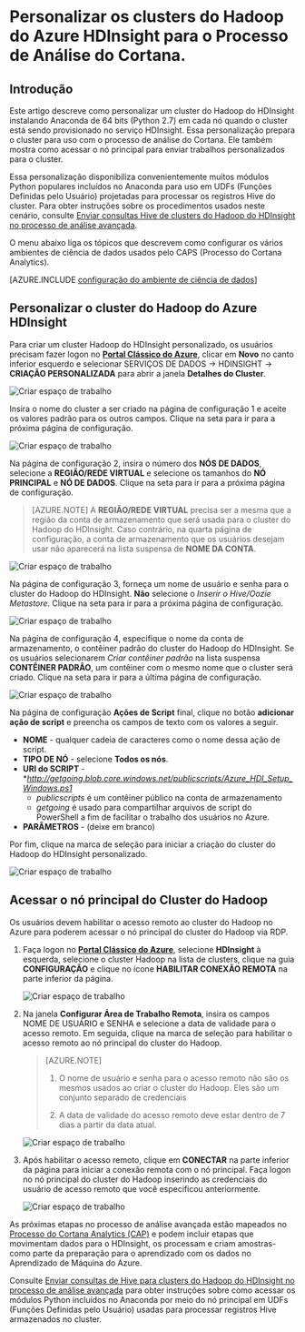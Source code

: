 <properties 
	pageTitle="Personalizar os clusters do Hadoop para o Processo de Análise do Cortana | Microsoft Azure" 
	description="Módulos de Python populares disponibilizados em clusters do Hadoop do Azure HDInsight personalizados."
	services="machine-learning" 
	documentationCenter="" 
	authors="hangzh-msft" 
	manager="paulettm" 
	editor="cgronlun"  />

<tags 
	ms.service="machine-learning" 
	ms.workload="data-services" 
	ms.tgt_pltfrm="na" 
	ms.devlang="na" 
	ms.topic="article" 
	ms.date="02/08/2016" 
	ms.author="hangzh;bradsev" />

# Personalizar os clusters do Hadoop do Azure HDInsight para o Processo de Análise do Cortana. 

## Introdução

Este artigo descreve como personalizar um cluster do Hadoop do HDInsight instalando Anaconda de 64 bits (Python 2.7) em cada nó quando o cluster está sendo provisionado no serviço HDInsight. Essa personalização prepara o cluster para uso com o processo de análise do Cortana. Ele também mostra como acessar o nó principal para enviar trabalhos personalizados para o cluster.

Essa personalização disponibiliza convenientemente muitos módulos Python populares incluídos no Anaconda para uso em UDFs (Funções Definidas pelo Usuário) projetadas para processar os registros Hive do cluster. Para obter instruções sobre os procedimentos usados neste cenário, consulte [Enviar consultas Hive de clusters do Hadoop do HDInsight no processo de análise avançada](machine-learning-data-science-hive-queries.md).

O menu abaixo liga os tópicos que descrevem como configurar os vários ambientes de ciência de dados usados pelo CAPS (Processo do Cortana Analytics).

[AZURE.INCLUDE [configuração do ambiente de ciência de dados](../../includes/cap-setup-environments.md)]


## <a name="customize"></a>Personalizar o cluster do Hadoop do Azure HDInsight

Para criar um cluster Hadoop do HDInsight personalizado, os usuários precisam fazer logon no [**Portal Clássico do Azure**](https://manage.windowsazure.com/), clicar em **Novo** no canto inferior esquerdo e selecionar SERVIÇOS DE DADOS -> HDINSIGHT -> **CRIAÇÃO PERSONALIZADA** para abrir a janela **Detalhes do Cluster**.

![Criar espaço de trabalho][1]

Insira o nome do cluster a ser criado na página de configuração 1 e aceite os valores padrão para os outros campos. Clique na seta para ir para a próxima página de configuração.

![Criar espaço de trabalho][2]

Na página de configuração 2, insira o número dos **NÓS DE DADOS**, selecione a **REGIÃO/REDE VIRTUAL** e selecione os tamanhos do **NÓ PRINCIPAL** e **NÓ DE DADOS**. Clique na seta para ir para a próxima página de configuração.

>[AZURE.NOTE] A **REGIÃO/REDE VIRTUAL** precisa ser a mesma que a região da conta de armazenamento que será usada para o cluster do Hadoop do HDInsight. Caso contrário, na quarta página de configuração, a conta de armazenamento que os usuários desejam usar não aparecerá na lista suspensa de **NOME DA CONTA**.

![Criar espaço de trabalho][3]

Na página de configuração 3, forneça um nome de usuário e senha para o cluster do Hadoop do HDInsight. **Não** selecione o _Inserir o Hive/Oozie Metastore_. Clique na seta para ir para a próxima página de configuração.

![Criar espaço de trabalho][4]

Na página de configuração 4, especifique o nome da conta de armazenamento, o contêiner padrão do cluster do Hadoop do HDInsight. Se os usuários selecionarem _Criar contêiner padrão_ na lista suspensa **CONTÊINER PADRÃO**, um contêiner com o mesmo nome que o cluster será criado. Clique na seta para ir para a última página de configuração.

![Criar espaço de trabalho][5]

Na página de configuração **Ações de Script** final, clique no botão **adicionar ação de script** e preencha os campos de texto com os valores a seguir.
 
* **NOME** - qualquer cadeia de caracteres como o nome dessa ação de script. 
* **TIPO DE NÓ** - selecione **Todos os nós**. 
* **URI do SCRIPT** - **http://getgoing.blob.core.windows.net/publicscripts/Azure_HDI_Setup_Windows.ps1*
	* *publicscripts* é um contêiner público na conta de armazenamento 
	* *getgoing* é usado para compartilhar arquivos de script do PowerShell a fim de facilitar o trabalho dos usuários no Azure. 
* **PARÂMETROS** - (deixe em branco)

Por fim, clique na marca de seleção para iniciar a criação do cluster do Hadoop do HDInsight personalizado.

![Criar espaço de trabalho][6]

## <a name="headnode"></a> Acessar o nó principal do Cluster do Hadoop

Os usuários devem habilitar o acesso remoto ao cluster do Hadoop no Azure para poderem acessar o nó principal do cluster do Hadoop via RDP.

1. Faça logon no [**Portal Clássico do Azure**](https://manage.windowsazure.com/), selecione **HDInsight** à esquerda, selecione o cluster Hadoop na lista de clusters, clique na guia **CONFIGURAÇÃO** e clique no ícone **HABILITAR CONEXÃO REMOTA** na parte inferior da página.
	
	![Criar espaço de trabalho][7]

2. Na janela **Configurar Área de Trabalho Remota**, insira os campos NOME DE USUÁRIO e SENHA e selecione a data de validade para o acesso remoto. Em seguida, clique na marca de seleção para habilitar o acesso remoto ao nó principal do cluster do Hadoop.
	
	>[AZURE.NOTE] 
	>
	>1. O nome de usuário e senha para o acesso remoto não são os mesmos usados ao criar o cluster do Hadoop. Eles são um conjunto separado de credenciais
	>
	>2. A data de validade do acesso remoto deve estar dentro de 7 dias a partir da data atual.

	![Criar espaço de trabalho][8]

3. Após habilitar o acesso remoto, clique em **CONECTAR** na parte inferior da página para iniciar a conexão remota com o nó principal. Faça logon no nó principal do cluster do Hadoop inserindo as credenciais do usuário de acesso remoto que você especificou anteriormente.

	 ![Criar espaço de trabalho][9]

As próximas etapas no processo de análise avançada estão mapeados no [Processo do Cortana Analytics (CAP)](https://azure.microsoft.com/documentation/learning-paths/cortana-analytics-process/) e podem incluir etapas que movimentam dados para o HDInsight, os processam e criam amostras-como parte da preparação para o aprendizado com os dados no Aprendizado de Máquina do Azure.

Consulte [Enviar consultas de Hive para clusters do Hadoop do HDInsight no processo de análise avançada](machine-learning-data-science-process-hive-tables.md) para obter instruções sobre como acessar os módulos Python incluídos no Anaconda por meio do nó principal em UDFs (Funções Definidas pelo Usuário) usadas para processar registros Hive armazenados no cluster.

[1]: ./media/machine-learning-data-science-customize-hadoop-cluster/customize-cluster-img1.png
[2]: ./media/machine-learning-data-science-customize-hadoop-cluster/customize-cluster-img2.png
[3]: ./media/machine-learning-data-science-customize-hadoop-cluster/customize-cluster-img3.png
[4]: ./media/machine-learning-data-science-customize-hadoop-cluster/customize-cluster-img4.png
[5]: ./media/machine-learning-data-science-customize-hadoop-cluster/customize-cluster-img5.png
[6]: ./media/machine-learning-data-science-customize-hadoop-cluster/script-actions.png
[7]: ./media/machine-learning-data-science-customize-hadoop-cluster/enable-remote-access-1.png
[8]: ./media/machine-learning-data-science-customize-hadoop-cluster/enable-remote-access-2.png
[9]: ./media/machine-learning-data-science-customize-hadoop-cluster/enable-remote-access-3.png

 

<!---HONumber=AcomDC_0406_2016-->